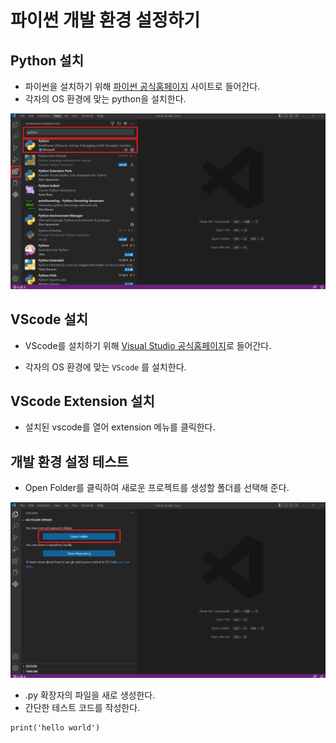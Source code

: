 # 파이썬 개발 환경 설정하기


## Python 설치

- 파이썬을 설치하기 위해 [파이썬 공식홈페이지](https://www.python.org/downloads/) 사이트로 들어간다.
- 각자의 OS 환경에 맞는 python을 설치한다. 


![1](./images/1.png)



## VScode 설치

- VScode를 설치하기 위해 [Visual Studio 공식홈페이지](https://code.visualstudio.com/download)로 들어간다.

- 각자의 OS 환경에 맞는 `VScode` 를 설치한다.


## VScode Extension 설치


- 설치된 vscode를 열어 extension 메뉴를 클릭한다.


  
## 개발 환경 설정 테스트

- Open Folder를 클릭하여 새로운 프로젝트를 생성할 폴더를 선택해 준다.




![2](./images/2.png)

- .py 확장자의 파일을 새로 생성한다. 
- 간단한 테스트 코드를 작성한다. 


```
print('hello world')
```
